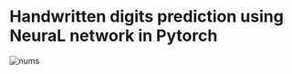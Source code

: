 # Handwritten digits prediction using NeuraL network in Pytorch
![nums](https://user-images.githubusercontent.com/52671445/127189750-2f5abadd-b17c-4281-8f9d-fa7afdbddaae.jpg)

